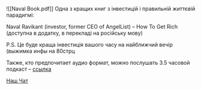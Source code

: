 ---
---

![[Naval Book.pdf]]
Одна з кращих книг з інвестицій і правильній життєвій парадигмі:  

Naval Ravikant (investor, former CEO of AngelList) – How To Get Rich (доступна в додатку, в перекладі на російську мову)

P.S.
Це буде краща інвестиція вашого часу на найближчий вечір (выжимка инфы на 80стрц 

Также, кто предпочитает аудио формат, можно послушать 3.5 часовой подкаст – [ссылка](https://youtu.be/Lis-z3i61y8)

[](https://youtu.be/Lis-z3i61y8)  

[Наш Чат](https://t.me/crypto_zametki)